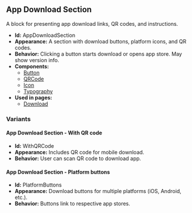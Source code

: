 ## App Download Section
A block for presenting app download links, QR codes, and instructions.
- **Id:** AppDownloadSection
- **Appearance:** A section with download buttons, platform icons, and QR codes.
- **Behavior:** Clicking a button starts download or opens app store. May show version info.
- **Components:**
  - [Button](../components/Button.md)
  - [QRCode](../components/Qrcode.md)
  - [Icon](../components/Icon.md)
  - [Typography](../components/Typography.md)
- **Used in pages:**
  - [Download](../pages/Download.md)
### Variants
#### App Download Section - **With QR code**
- **Id:** WithQRCode
- **Appearance:** Includes QR code for mobile download.
- **Behavior:** User can scan QR code to download app.
#### App Download Section - **Platform buttons**
- **Id:** PlatformButtons
- **Appearance:** Download buttons for multiple platforms (iOS, Android, etc.).
- **Behavior:** Buttons link to respective app stores.
